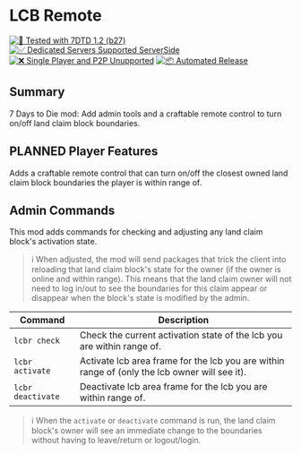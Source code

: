 # LCB Remote

[![🧪 Tested with 7DTD 1.2 (b27)](https://img.shields.io/badge/🧪%20Tested%20with-7DTD%201.2%20(b27)-blue.svg)](https://7daystodie.com/)
[![✅ Dedicated Servers Supported ServerSide](https://img.shields.io/badge/✅%20Dedicated%20Servers-Supported%20Serverside-blue.svg)](https://7daystodie.com/)
[![❌ Single Player and P2P Unupported](https://img.shields.io/badge/❌%20Single%20Player%20and%20P2P-Unsupported-red.svg)](https://7daystodie.com/)
[![📦 Automated Release](https://github.com/jonathan-robertson/lcb-remote/actions/workflows/release.yml/badge.svg)](https://github.com/jonathan-robertson/lcb-remote/actions/workflows/release.yml)

## Summary

7 Days to Die mod: Add admin tools and a craftable remote control to turn on/off land claim block boundaries.

## PLANNED Player Features

Adds a craftable remote control that can turn on/off the closest owned land claim block boundaries the player is within range of.

## Admin Commands

This mod adds commands for checking and adjusting any land claim block's activation state.

> ℹ️ When adjusted, the mod will send packages that trick the client into reloading that land claim block's state for the owner (if the owner is online and within range). This means that the land claim owner will not need to log in/out to see the boundaries for this claim appear or disappear when the block's state is modified by the admin.

Command | Description
--- | ---
`lcbr check` | Check the current activation state of the lcb you are within range of.
`lcbr activate` | Activate lcb area frame for the lcb you are within range of (only the lcb owner will see it).
`lcbr deactivate` | Deactivate lcb area frame for the lcb you are within range of.

> ℹ️ When the `activate` or `deactivate` command is run, the land claim block's owner will see an immediate change to the boundaries without having to leave/return or logout/login.

